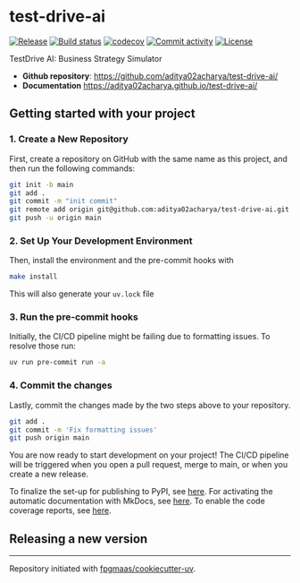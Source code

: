 # test-drive-ai

[![Release](https://img.shields.io/github/v/release/aditya02acharya/test-drive-ai)](https://img.shields.io/github/v/release/aditya02acharya/test-drive-ai)
[![Build status](https://img.shields.io/github/actions/workflow/status/aditya02acharya/test-drive-ai/main.yml?branch=main)](https://github.com/aditya02acharya/test-drive-ai/actions/workflows/main.yml?query=branch%3Amain)
[![codecov](https://codecov.io/gh/aditya02acharya/test-drive-ai/branch/main/graph/badge.svg)](https://codecov.io/gh/aditya02acharya/test-drive-ai)
[![Commit activity](https://img.shields.io/github/commit-activity/m/aditya02acharya/test-drive-ai)](https://img.shields.io/github/commit-activity/m/aditya02acharya/test-drive-ai)
[![License](https://img.shields.io/github/license/aditya02acharya/test-drive-ai)](https://img.shields.io/github/license/aditya02acharya/test-drive-ai)

TestDrive AI: Business Strategy Simulator

- **Github repository**: <https://github.com/aditya02acharya/test-drive-ai/>
- **Documentation** <https://aditya02acharya.github.io/test-drive-ai/>

## Getting started with your project

### 1. Create a New Repository

First, create a repository on GitHub with the same name as this project, and then run the following commands:

```bash
git init -b main
git add .
git commit -m "init commit"
git remote add origin git@github.com:aditya02acharya/test-drive-ai.git
git push -u origin main
```

### 2. Set Up Your Development Environment

Then, install the environment and the pre-commit hooks with

```bash
make install
```

This will also generate your `uv.lock` file

### 3. Run the pre-commit hooks

Initially, the CI/CD pipeline might be failing due to formatting issues. To resolve those run:

```bash
uv run pre-commit run -a
```

### 4. Commit the changes

Lastly, commit the changes made by the two steps above to your repository.

```bash
git add .
git commit -m 'Fix formatting issues'
git push origin main
```

You are now ready to start development on your project!
The CI/CD pipeline will be triggered when you open a pull request, merge to main, or when you create a new release.

To finalize the set-up for publishing to PyPI, see [here](https://fpgmaas.github.io/cookiecutter-uv/features/publishing/#set-up-for-pypi).
For activating the automatic documentation with MkDocs, see [here](https://fpgmaas.github.io/cookiecutter-uv/features/mkdocs/#enabling-the-documentation-on-github).
To enable the code coverage reports, see [here](https://fpgmaas.github.io/cookiecutter-uv/features/codecov/).

## Releasing a new version



---

Repository initiated with [fpgmaas/cookiecutter-uv](https://github.com/fpgmaas/cookiecutter-uv).
